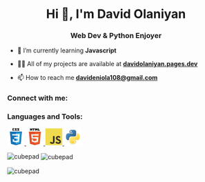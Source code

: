 <h1 align="center">Hi 👋, I'm David Olaniyan</h1>
<h3 align="center">Web Dev & Python Enjoyer</h3>

- 🌱 I’m currently learning **Javascript**

- 👨‍💻 All of my projects are available at <a href="https://davidolaniyan.pages.dev" target="_blank">**davidolaniyan.pages.dev**</a>

- 📫 How to reach me **davideniola108@gmail.com**

<h3 align="left">Connect with me:</h3>
<p align="left">
</p>

<h3 align="left">Languages and Tools:</h3>
<p align="left"> <a href="https://www.w3schools.com/css/" target="_blank" rel="noreferrer"> <img src="https://raw.githubusercontent.com/devicons/devicon/master/icons/css3/css3-original-wordmark.svg" alt="css3" width="40" height="40"/> </a> <a href="https://www.w3.org/html/" target="_blank" rel="noreferrer"> <img src="https://raw.githubusercontent.com/devicons/devicon/master/icons/html5/html5-original-wordmark.svg" alt="html5" width="40" height="40"/> </a> <a href="https://developer.mozilla.org/en-US/docs/Web/JavaScript" target="_blank" rel="noreferrer"> <img src="https://raw.githubusercontent.com/devicons/devicon/master/icons/javascript/javascript-original.svg" alt="javascript" width="40" height="40"/> </a> <a href="https://www.python.org" target="_blank" rel="noreferrer"> <img src="https://raw.githubusercontent.com/devicons/devicon/master/icons/python/python-original.svg" alt="python" width="40" height="40"/> </a> </p>

<p><img align="left" src="https://github-readme-stats.vercel.app/api/top-langs?username=cubepad&show_icons=true&locale=en&layout=compact" alt="cubepad" /></p>

<p>&nbsp;<img align="center" src="https://github-readme-stats.vercel.app/api?username=cubepad&show_icons=true&locale=en" alt="cubepad" /></p>

<p><img align="center" src="https://github-readme-streak-stats.herokuapp.com/?user=cubepad&" alt="cubepad" /></p>
